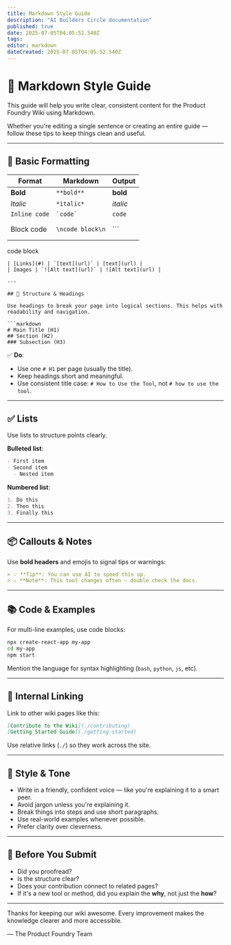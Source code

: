 ```yaml
---
title: Markdown Style Guide
description: "AI Builders Circle documentation"
published: true
date: 2025-07-05T04:05:52.540Z
tags: 
editor: markdown
dateCreated: 2025-07-05T04:05:52.540Z
---
```



# 📝 Markdown Style Guide

This guide will help you write clear, consistent content for the Product Foundry Wiki using Markdown.

Whether you're editing a single sentence or creating an entire guide — follow these tips to keep things clean and useful.

---

## 🧱 Basic Formatting

| Format | Markdown | Output |
|--------|----------|--------|
| **Bold** | `**bold**` | **bold** |
| *Italic* | `*italic*` | *italic* |
| `Inline code` | `` `code` `` | `code` |
| Block code | <pre>```\ncode block\n```</pre> | ```
code block
``` |
| [Links](#) | `[text](url)` | [text](url) |
| Images | `![Alt text](url)` | ![Alt text](url) |

---

## 🧭 Structure & Headings

Use headings to break your page into logical sections. This helps with readability and navigation.

```markdown
# Main Title (H1)
## Section (H2)
### Subsection (H3)
```

✅ **Do**:
- Use one `# H1` per page (usually the title).
- Keep headings short and meaningful.
- Use consistent title case: `# How to Use the Tool`, not `# how to use the tool`.

---

## ✅ Lists

Use lists to structure points clearly.

**Bulleted list**:
```markdown
- First item
- Second item
  - Nested item
```

**Numbered list**:
```markdown
1. Do this
2. Then this
3. Finally this
```

---

## 📦 Callouts & Notes

Use **bold headers** and emojis to signal tips or warnings:

```markdown
> 💡 **Tip**: You can use AI to speed this up.
> ⚠️ **Note**: This tool changes often — double check the docs.
```

---

## 📚 Code & Examples

For multi-line examples, use code blocks:

```bash
npx create-react-app my-app
cd my-app
npm start
```

Mention the language for syntax highlighting (`bash`, `python`, `js`, etc).

---

## 🧩 Internal Linking

Link to other wiki pages like this:

```markdown
[Contribute to the Wiki](./contributing)
[Getting Started Guide](./getting-started)
```

Use relative links (`./`) so they work across the site.

---

## 🧼 Style & Tone

- Write in a friendly, confident voice — like you're explaining it to a smart peer.
- Avoid jargon unless you're explaining it.
- Break things into steps and use short paragraphs.
- Use real-world examples whenever possible.
- Prefer clarity over cleverness.

---

## 🙏 Before You Submit

- Did you proofread?
- Is the structure clear?
- Does your contribution connect to related pages?
- If it's a new tool or method, did you explain the **why**, not just the **how**?

---

Thanks for keeping our wiki awesome. Every improvement makes the knowledge clearer and more accessible.

— The Product Foundry Team
